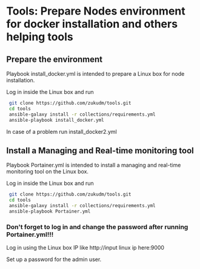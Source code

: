 # Tools: Prepare Nodes environment for docker installation and others helping tools

## Prepare the environment

Playbook install_docker.yml is intended to prepare a Linux box for node installation.

Log in inside the Linux box and run

```bash
 git clone https://github.com/zukudm/tools.git
 cd tools
 ansible-galaxy install -r collections/requirements.yml
 ansible-playbook install_docker.yml
```
In case of a problem run install_docker2.yml

## Install a Managing and Real-time monitoring tool

Playbook Portainer.yml is intended to install a managing and real-time monitoring tool on the Linux box.

Log in inside the Linux box and run

```bash
 git clone https://github.com/zukudm/tools.git
 cd tools
 ansible-galaxy install -r collections/requirements.yml
 ansible-playbook Portainer.yml
```

### Don't forget to log in and change the password after running  Portainer.yml!!!

Log in using the Linux box IP like http://input linux ip here:9000

Set up a password for the admin user.


